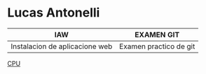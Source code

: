# Lucas Antonelli

| IAW | EXAMEN GIT |
| ----------- | ----------- |
| Instalacion de aplicacione web | Examen practico de git |

[CPU](./hardware/hardware1.md)